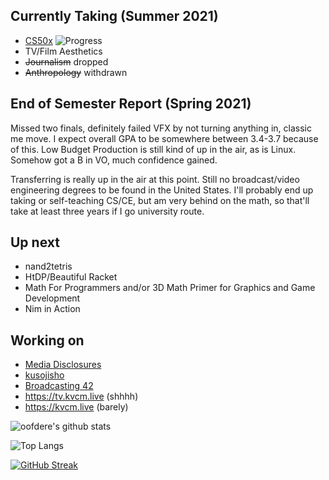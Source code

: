 ## Currently Taking (Summer 2021)
 - [CS50x](https://cs50.harvard.edu/x) ![Progress](https://progress-bar.dev/33/)
 - TV/Film Aesthetics
 - ~~Journalism~~ dropped
 - ~~Anthropology~~ withdrawn

## End of Semester Report (Spring 2021)
Missed two finals, definitely failed VFX by not turning anything in, classic me move. I expect overall GPA to be somewhere between 3.4-3.7 because of this. Low Budget Production is still kind of up in the air, as is Linux. Somehow got a B in VO, much confidence gained.

Transferring is really up in the air at this point. Still no broadcast/video engineering degrees to be found in the United States. I'll probably end up taking or self-teaching CS/CE, but am very behind on the math, so that'll take at least three years if I go university route.

## Up next
 - nand2tetris
 - HtDP/Beautiful Racket
 - Math For Programmers and/or 3D Math Primer for Graphics and Game Development
 - Nim in Action

## Working on
 - [Media Disclosures](https://disclosures.media)
 - [kusojisho](https://kusojisho.moe)
 - [Broadcasting 42](https://b42.academy)
 - https://tv.kvcm.live (shhhh)
 - https://kvcm.live (barely)

![oofdere's github stats](https://github-readme-stats.vercel.app/api?username=oofdere&count_private=true&show_icons=true)

![Top Langs](https://github-readme-stats.vercel.app/api/top-langs/?username=oofdere&layout=compact&hide=html)

[![GitHub Streak](https://github-readme-streak-stats.herokuapp.com?user=oofdere)](https://git.io/streak-stats)
